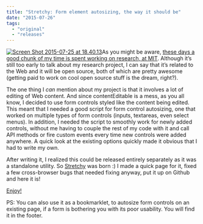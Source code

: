 ```yaml
---
title: "Stretchy: Form element autosizing, the way it should be"
date: "2015-07-26"
tags:
  - "original"
  - "releases"
---
```


[![Screen Shot 2015-07-25 at 18.40.13](images/Screen-Shot-2015-07-25-at-18.40.13--300x204.png)](images/Screen-Shot-2015-07-25-at-18.40.13-.png)As you might be aware, [these days a good chunk of my time is spent working on research, at MIT](http://lea.verou.me/2014/02/im-going-to-mit/). Although it’s still too early to talk about my research project, I can say that it’s related to the Web and it will be open source, both of which are pretty awesome (getting paid to work on cool open source stuff is the dream, right?).

The one thing I _can_ mention about my project is that it involves a lot of editing of Web content. And since contentEditable is a mess, as you all know, I decided to use form controls styled like the content being edited. This meant that I needed a good script for form control autosizing, one that worked on multiple types of form controls (inputs, textareas, even select menus). In addition, I needed the script to smoothly work for newly added controls, without me having to couple the rest of my code with it and call API methods or fire custom events every time new controls were added anywhere. A quick look at the existing options quickly made it obvious that I had to write my own.

After writing it, I realized this could be released entirely separately as it was a standalone utility. So [Stretchy](http://leaverou.github.io/stretchy/) was born :) I made a quick page for it, fixed a few cross-browser bugs that needed fixing anyway, put it up on Github and here it is!

[Enjoy!](http://leaverou.github.io/stretchy)

PS: You can also use it as a bookmarklet, to autosize form controls on an existing page, if a form is bothering you with its poor usability. You will find it in the footer.
